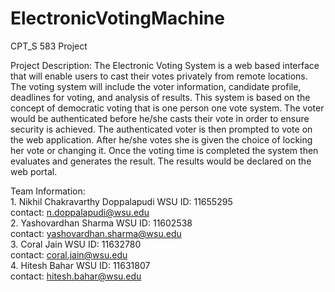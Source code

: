 # ElectronicVotingMachine
CPT_S 583 Project 

Project Description:
	The Electronic Voting System is a web based interface that will enable users to cast their votes privately from remote 
  locations. The voting system will include the voter information, candidate profile, deadlines for voting, and analysis 
  of results. This system is based on the concept of democratic voting that is one person one vote system. The voter would 
  be authenticated before he/she casts their vote in order to ensure security is achieved. The authenticated voter is then 
  prompted to vote on the web application. After he/she votes she is given the choice of locking her vote or changing it. 
  Once the voting time is completed the system then evaluates and generates the result. The results would be declared on the web portal.
  
  
  Team Information:<br>
    1. Nikhil Chakravarthy Doppalapudi WSU ID: 11655295 <br>
      	contact: n.doppalapudi@wsu.edu <br>
    2. Yashovardhan Sharma             WSU ID: 11602538 <br>
      	contact: yashovardhan.sharma@wsu.edu <br>
    3. Coral Jain                      WSU ID: 11632780 <br>
      	contact: coral.jain@wsu.edu <br>
    4. Hitesh Bahar                    WSU ID: 11631807 <br>
      	contact: hitesh.bahar@wsu.edu
    
